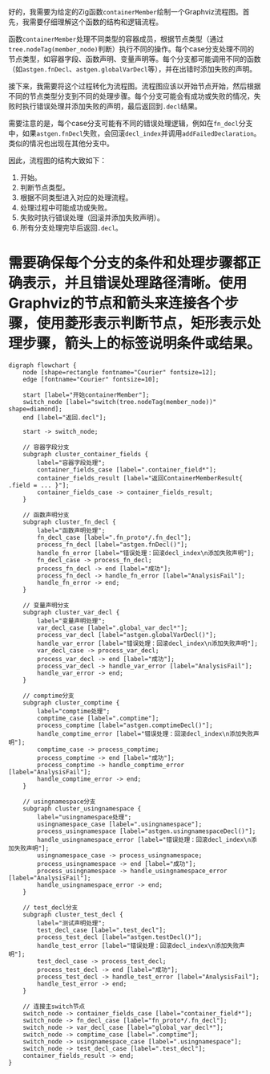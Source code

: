 好的，我需要为给定的Zig函数`containerMember`绘制一个Graphviz流程图。首先，我需要仔细理解这个函数的结构和逻辑流程。

函数`containerMember`处理不同类型的容器成员，根据节点类型（通过`tree.nodeTag(member_node)`判断）执行不同的操作。每个case分支处理不同的节点类型，如容器字段、函数声明、变量声明等。每个分支都可能调用不同的函数（如`astgen.fnDecl`、`astgen.globalVarDecl`等），并在出错时添加失败的声明。

接下来，我需要将这个过程转化为流程图。流程图应该以开始节点开始，然后根据不同的节点类型分支到不同的处理步骤。每个分支可能会有成功或失败的情况，失败时执行错误处理并添加失败的声明，最后返回到`.decl`结果。

需要注意的是，每个case分支可能有不同的错误处理逻辑，例如在`fn_decl`分支中，如果`astgen.fnDecl`失败，会回滚`decl_index`并调用`addFailedDeclaration`。类似的情况也出现在其他分支中。

因此，流程图的结构大致如下：
1. 开始。
2. 判断节点类型。
3. 根据不同类型进入对应的处理流程。
4. 处理过程中可能成功或失败。
5. 失败时执行错误处理（回滚并添加失败声明）。
6. 所有分支处理完毕后返回`.decl`。

需要确保每个分支的条件和处理步骤都正确表示，并且错误处理路径清晰。使用Graphviz的节点和箭头来连接各个步骤，使用菱形表示判断节点，矩形表示处理步骤，箭头上的标签说明条件或结果。
================================================
```graphviz
digraph flowchart {
    node [shape=rectangle fontname="Courier" fontsize=12];
    edge [fontname="Courier" fontsize=10];

    start [label="开始containerMember"];
    switch_node [label="switch(tree.nodeTag(member_node))" shape=diamond];
    end [label="返回.decl"];

    start -> switch_node;

    // 容器字段分支
    subgraph cluster_container_fields {
        label="容器字段处理";
        container_fields_case [label=".container_field*"];
        container_fields_result [label="返回ContainerMemberResult{ .field = ... }"];
        container_fields_case -> container_fields_result;
    }

    // 函数声明分支
    subgraph cluster_fn_decl {
        label="函数声明处理";
        fn_decl_case [label=".fn_proto*/.fn_decl"];
        process_fn_decl [label="astgen.fnDecl()"];
        handle_fn_error [label="错误处理：回滚decl_index\n添加失败声明"];
        fn_decl_case -> process_fn_decl;
        process_fn_decl -> end [label="成功"];
        process_fn_decl -> handle_fn_error [label="AnalysisFail"];
        handle_fn_error -> end;
    }

    // 变量声明分支
    subgraph cluster_var_decl {
        label="变量声明处理";
        var_decl_case [label=".global_var_decl*"];
        process_var_decl [label="astgen.globalVarDecl()"];
        handle_var_error [label="错误处理：回滚decl_index\n添加失败声明"];
        var_decl_case -> process_var_decl;
        process_var_decl -> end [label="成功"];
        process_var_decl -> handle_var_error [label="AnalysisFail"];
        handle_var_error -> end;
    }

    // comptime分支
    subgraph cluster_comptime {
        label="comptime处理";
        comptime_case [label=".comptime"];
        process_comptime [label="astgen.comptimeDecl()"];
        handle_comptime_error [label="错误处理：回滚decl_index\n添加失败声明"];
        comptime_case -> process_comptime;
        process_comptime -> end [label="成功"];
        process_comptime -> handle_comptime_error [label="AnalysisFail"];
        handle_comptime_error -> end;
    }

    // usingnamespace分支
    subgraph cluster_usingnamespace {
        label="usingnamespace处理";
        usingnamespace_case [label=".usingnamespace"];
        process_usingnamespace [label="astgen.usingnamespaceDecl()"];
        handle_usingnamespace_error [label="错误处理：回滚decl_index\n添加失败声明"];
        usingnamespace_case -> process_usingnamespace;
        process_usingnamespace -> end [label="成功"];
        process_usingnamespace -> handle_usingnamespace_error [label="AnalysisFail"];
        handle_usingnamespace_error -> end;
    }

    // test_decl分支
    subgraph cluster_test_decl {
        label="测试声明处理";
        test_decl_case [label=".test_decl"];
        process_test_decl [label="astgen.testDecl()"];
        handle_test_error [label="错误处理：回滚decl_index\n添加失败声明"];
        test_decl_case -> process_test_decl;
        process_test_decl -> end [label="成功"];
        process_test_decl -> handle_test_error [label="AnalysisFail"];
        handle_test_error -> end;
    }

    // 连接主switch节点
    switch_node -> container_fields_case [label="container_field*"];
    switch_node -> fn_decl_case [label="fn_proto*/.fn_decl"];
    switch_node -> var_decl_case [label="global_var_decl*"];
    switch_node -> comptime_case [label=".comptime"];
    switch_node -> usingnamespace_case [label=".usingnamespace"];
    switch_node -> test_decl_case [label=".test_decl"];
    container_fields_result -> end;
}
```